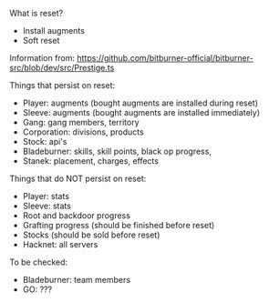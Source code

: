 What is reset?
 * Install augments
 * Soft reset

Information from: https://github.com/bitburner-official/bitburner-src/blob/dev/src/Prestige.ts

Things that persist on reset:
 * Player: augments (bought augments are installed during reset)
 * Sleeve: augments (bought augments are installed immediately)
 * Gang: gang members, territory
 * Corporation: divisions, products
 * Stock: api's
 * Bladeburner: skills, skill points, black op progress, 
 * Stanek: placement, charges, effects

Things that do NOT persist on reset:
* Player: stats
* Sleeve: stats
* Root and backdoor progress
* Grafting progress (should be finished before reset)
* Stocks (should be sold before reset)
* Hacknet: all servers

To be checked:
 * Bladeburner: team members
 * GO: ???
